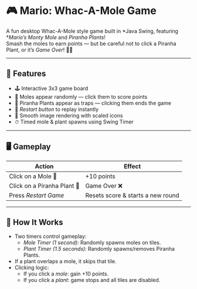# 🎮 Mario: Whac-A-Mole Game

A fun desktop Whac-A-Mole style game built in *Java Swing, featuring **Mario’s Monty Mole* and *Piranha Plants*!  
Smash the moles to earn points — but be careful not to click a Piranha Plant, or it’s *Game Over*! 🌱💥  

---

## 🧩 Features

- 🕹 Interactive 3x3 game board  
- 🐹 Moles appear randomly — click them to score points  
- 🌿 Piranha Plants appear as traps — clicking them ends the game  
- 🔁 *Restart button* to replay instantly  
- 🎨 Smooth image rendering with scaled icons  
- ⏱ Timed mole & plant spawns using Swing Timer

---

## 🖥 Gameplay

| Action | Effect |
|--------|---------|
| Click on a Mole 🐹 | +10 points |
| Click on a Piranha Plant 🌿 | Game Over ❌ |
| Press *Restart Game* | Resets score & starts a new round |

---

## 🧠 How It Works

- Two timers control gameplay:
  - *Mole Timer (1 second):* Randomly spawns moles on tiles.
  - *Plant Timer (1.5 seconds):* Randomly spawns/removes Piranha Plants.
- If a plant overlaps a mole, it skips that tile.
- Clicking logic:
  - If you click a *mole*: gain +10 points.
  - If you click a *plant*: game stops and all tiles are disabled.
